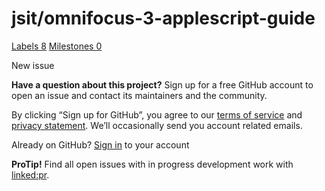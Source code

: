 # jsit/omnifocus-3-applescript-guide

 [Labels 8](jsit-omnifocus-3-applescript-guide-13.md) [Milestones 0](jsit-omnifocus-3-applescript-guide-14.md)

 New issue

 **Have a question about this project?** Sign up for a free GitHub account to open an issue and contact its maintainers and the community.

By clicking “Sign up for GitHub”, you agree to our [terms of service](https://docs.github.com/terms) and [privacy statement](https://docs.github.com/privacy). We’ll occasionally send you account related emails.

 Already on GitHub? [Sign in](https://github.com/login?return_to=%2Fjsit%2Fomnifocus-3-applescript-guide%2Fissues%2Fnew) to your account

**ProTip!** Find all open issues with in progress development work with [linked:pr](https://github.com/jsit/omnifocus-3-applescript-guide/issues?q=is%3Aissue+is%3Aopen+linked%3Apr).

